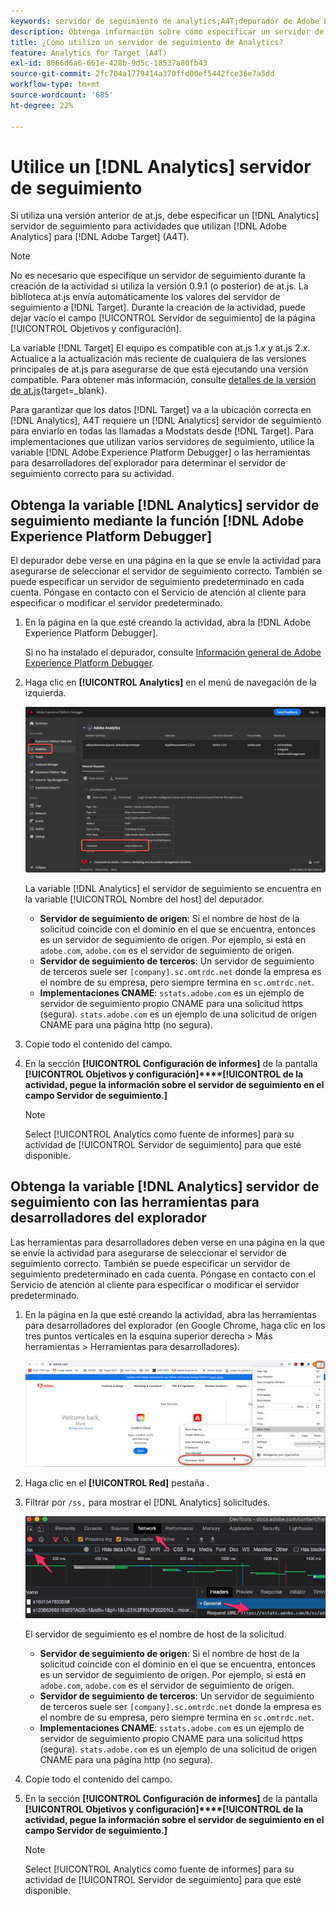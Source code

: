 ```yaml
---
keywords: servidor de seguimiento de analytics;A4T;depurador de Adobe Experience Cloud;depurador de Adobe Experience Platform;fuente de informes;herramientas para desarrolladores
description: Obtenga información sobre cómo especificar un servidor de seguimiento de Analytics para las actividades que usan Analytics para [!DNL Target] (A4T) si utiliza una versión anterior de at.js.
title: ¿Cómo utilizo un servidor de seguimiento de Analytics?
feature: Analytics for Target (A4T)
exl-id: 8066d6a6-661e-428b-9d5c-18537a80fb43
source-git-commit: 2fc704a1779414a370ffd00ef5442fce36e7a5dd
workflow-type: tm+mt
source-wordcount: '685'
ht-degree: 22%

---
```


# Utilice un [!DNL Analytics] servidor de seguimiento

Si utiliza una versión anterior de at.js, debe especificar un [!DNL Analytics] servidor de seguimiento para actividades que utilizan [!DNL Adobe Analytics] para [!DNL Adobe Target] (A4T).

>[!NOTE]
>
>No es necesario que especifique un servidor de seguimiento durante la creación de la actividad si utiliza la versión 0.9.1 (o posterior) de at.js. La biblioteca at.js envía automáticamente los valores del servidor de seguimiento a [!DNL Target]. Durante la creación de la actividad, puede dejar vacío el campo [!UICONTROL Servidor de seguimiento] de la página [!UICONTROL Objetivos y configuración].
>
>La variable [!DNL Target] El equipo es compatible con at.js 1.*x* y at.js 2.*x*. Actualice a la actualización más reciente de cualquiera de las versiones principales de at.js para asegurarse de que está ejecutando una versión compatible. Para obtener más información, consulte [detalles de la versión de at.js](https://experienceleague.adobe.com/docs/target-dev/developer/client-side/at-js-implementation/target-atjs-versions.html){target=_blank}.

Para garantizar que los datos [!DNL Target] va a la ubicación correcta en [!DNL Analytics], A4T requiere un [!DNL Analytics] servidor de seguimiento para enviarlo en todas las llamadas a Modstats desde [!DNL Target]. Para implementaciones que utilizan varios servidores de seguimiento, utilice la variable [!DNL Adobe Experience Platform Debugger] o las herramientas para desarrolladores del explorador para determinar el servidor de seguimiento correcto para su actividad.

## Obtenga la variable [!DNL Analytics] servidor de seguimiento mediante la función [!DNL Adobe Experience Platform Debugger]

El depurador debe verse en una página en la que se envíe la actividad para asegurarse de seleccionar el servidor de seguimiento correcto. También se puede especificar un servidor de seguimiento predeterminado en cada cuenta. Póngase en contacto con el Servicio de atención al cliente para especificar o modificar el servidor predeterminado.

1. En la página en la que esté creando la actividad, abra la [!DNL Adobe Experience Platform Debugger].

   Si no ha instalado el depurador, consulte [Información general de Adobe Experience Platform Debugger](https://experienceleague.adobe.com/docs/platform-learn/data-collection/debugger/overview.html).

1. Haga clic en **[!UICONTROL Analytics]** en el menú de navegación de la izquierda.

   ![Imagen Screen_DebuggerTrackServ](assets/Screen_DebuggerTrackServ.png)

   La variable [!DNL Analytics] el servidor de seguimiento se encuentra en la variable [!UICONTROL Nombre del host] del depurador.

   * **Servidor de seguimiento de origen**: Si el nombre de host de la solicitud coincide con el dominio en el que se encuentra, entonces es un servidor de seguimiento de origen. Por ejemplo, si está en `adobe.com`, `adobe.com` es el servidor de seguimiento de origen.
   * **Servidor de seguimiento de terceros**: Un servidor de seguimiento de terceros suele ser `[company].sc.omtrdc.net` donde la empresa es el nombre de su empresa, pero siempre termina en `sc.omtrdc.net`.
   * **Implementaciones CNAME**: `sstats.adobe.com` es un ejemplo de servidor de seguimiento propio CNAME para una solicitud https (segura). `stats.adobe.com` es un ejemplo de una solicitud de origen CNAME para una página http (no segura).

1. Copie todo el contenido del campo.

1. En la sección **[!UICONTROL Configuración de informes]** de la pantalla **[!UICONTROL Objetivos y configuración]****[!UICONTROL de la actividad, pegue la información sobre el servidor de seguimiento en el campo Servidor de seguimiento.]**

   >[!NOTE]
   >
   >Select [!UICONTROL Analytics como fuente de informes] para su actividad de [!UICONTROL Servidor de seguimiento] para que esté disponible.

## Obtenga la variable [!DNL Analytics] servidor de seguimiento con las herramientas para desarrolladores del explorador

Las herramientas para desarrolladores deben verse en una página en la que se envíe la actividad para asegurarse de seleccionar el servidor de seguimiento correcto. También se puede especificar un servidor de seguimiento predeterminado en cada cuenta. Póngase en contacto con el Servicio de atención al cliente para especificar o modificar el servidor predeterminado.

1. En la página en la que esté creando la actividad, abra las herramientas para desarrolladores del explorador (en Google Chrome, haga clic en los tres puntos verticales en la esquina superior derecha > Más herramientas > Herramientas para desarrolladores).

   ![Herramientas para desarrolladores Chrome](/help/main/c-integrating-target-with-mac/a4t/assets/chrome-dev-tools.png)

1. Haga clic en el **[!UICONTROL Red]** pestaña .

1. Filtrar por `/ss,` para mostrar el [!DNL Analytics] solicitudes.

   ![Herramientas para desarrolladores Chrome con búsqueda /ss](/help/main/c-integrating-target-with-mac/a4t/assets/chrome-search.png)

   El servidor de seguimiento es el nombre de host de la solicitud.

   * **Servidor de seguimiento de origen**: Si el nombre de host de la solicitud coincide con el dominio en el que se encuentra, entonces es un servidor de seguimiento de origen. Por ejemplo, si está en `adobe.com`, `adobe.com` es el servidor de seguimiento de origen.
   * **Servidor de seguimiento de terceros**: Un servidor de seguimiento de terceros suele ser `[company].sc.omtrdc.net` donde la empresa es el nombre de su empresa, pero siempre termina en `sc.omtrdc.net`.
   * **Implementaciones CNAME**: `sstats.adobe.com` es un ejemplo de servidor de seguimiento propio CNAME para una solicitud https (segura). `stats.adobe.com` es un ejemplo de una solicitud de origen CNAME para una página http (no segura).

1. Copie todo el contenido del campo.

1. En la sección **[!UICONTROL Configuración de informes]** de la pantalla **[!UICONTROL Objetivos y configuración]****[!UICONTROL de la actividad, pegue la información sobre el servidor de seguimiento en el campo Servidor de seguimiento.]**

   >[!NOTE]
   >
   >Select [!UICONTROL Analytics como fuente de informes] para su actividad de [!UICONTROL Servidor de seguimiento] para que esté disponible.
